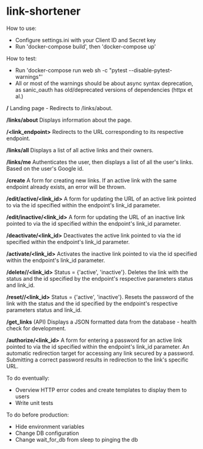 # link-shortener

How to use:

- Configure settings.ini with your Client ID and Secret key
- Run 'docker-compose build', then 'docker-compose up'

How to test:

- Run 'docker-compose run web sh -c "pytest --disable-pytest-warnings"'
- All or most of the warnings should be about async syntax deprecation,
as sanic_oauth has old/deprecated versions of dependencies (httpx et al.)

**/**
Landing page - Redirects to /links/about.

**/links/about**
Displays information about the page.

**/<link_endpoint>**
Redirects to the URL corresponding to its respective endpoint.

**/links/all**
Displays a list of all active links and their owners.

**/links/me**
Authenticates the user, then displays a list of all the user's links.
Based on the user's Google id.

**/create**
A form for creating new links. If an active link with the same endpoint
already exists, an error will be thrown.

**/edit/active/<link_id>**
A form for updating the URL of an active link pointed to via the id
specified within the endpoint's link_id parameter.

**/edit/inactive/<link_id>**
A form for updating the URL of an inactive link pointed to via the id
specified within the endpoint's link_id parameter.

**/deactivate/<link_id>**
Deactivates the active link pointed to via the id specified
within the endpoint's link_id parameter.

**/activate/<link_id>**
Activates the inactive link pointed to via the id specified
within the endpoint's link_id parameter.

**/delete/<status>/<link_id>**
Status = {'active', 'inactive'}.
Deletes the link with the status and the id specified by
the endpoint's respective parameters status and link_id.

**/reset/<status>/<link_id>**
Status = {'active', 'inactive'}.
Resets the password of the link with the status and the id specified by
the endpoint's respective parameters status and link_id.

**/get_links** (API)
Displays a JSON formatted data from the database - health check for development.

**/authorize/<link_id>**
A form for entering a password for an active link pointed to via the id
specified within the endpoint's link_id parameter.
An automatic redirection target for accessing any link secured by a password.
Submitting a correct password results in redirection to the link's
specific URL.


To do eventually:

- Overview HTTP error codes and create templates to display them to users
- Write unit tests

To do before production:

- Hide environment variables
- Change DB configuration
- Change wait_for_db from sleep to pinging the db
